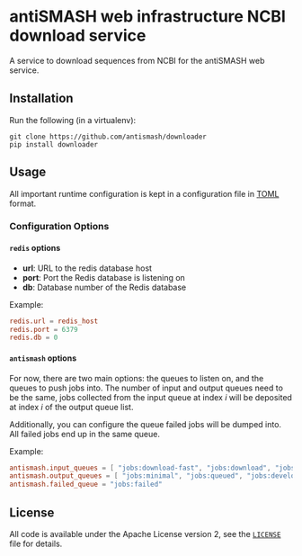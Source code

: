 antiSMASH web infrastructure NCBI download service
==================================================

A service to download sequences from NCBI for the antiSMASH web service.

Installation
------------

Run the following (in a virtualenv):

```
git clone https://github.com/antismash/downloader
pip install downloader
```


Usage
-----

All important runtime configuration is kept in a configuration
file in [TOML](https://github.com/toml-lang/toml) format.

### Configuration Options

#### `redis` options

* **url**: URL to the redis database host
* **port**: Port the Redis database is listening on
* **db**: Database number of the Redis database

Example:
```toml
redis.url = redis_host
redis.port = 6379
redis.db = 0
```

#### `antismash` options

For now, there are two main options: the queues to listen on, and the queues to
push jobs into. The number of input and output queues need to be the same, jobs
collected from the input queue at index *i* will be deposited at index *i* of
the output queue list.

Additionally, you can configure the queue failed jobs will be dumped into. All
failed jobs end up in the same queue.

Example:
```toml
antismash.input_queues = [ "jobs:download-fast", "jobs:download", "jobs:download-dev" ]
antismash.output_queues = [ "jobs:minimal", "jobs:queued", "jobs:development" ]
antismash.failed_queue = "jobs:failed"
```

License
-------

All code is available under the Apache License version 2,
see the [`LICENSE`](LICENSE) file for details.
